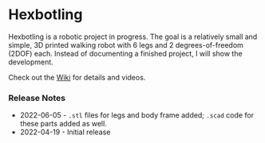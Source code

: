 # Hexbotling

Hexbotling is a robotic project in progress. The goal is a relatively small and simple, 3D printed walking robot with 6 legs and 2 degrees-of-freedom (2DOF) each. Instead of documenting a finished project, I will show the development. 

Check out the [Wiki](https://github.com/teuler/hexbotling/wiki) for details and videos.

### Release Notes

* 2022-06-05 - `.stl` files for legs and body frame added; `.scad` code for these parts added as well.
* 2022-04-19 - Initial release
